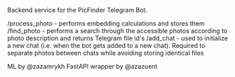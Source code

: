 Backend service for the PicFinder Telegram Bot. 

/process_photo - performs embedding calculations and stores them
/find_photo - performs a search through the accessible photos according to photo description and returns Telegram file id's
/add_chat - used to initialize a new chat (i.e. when the bot gets added to a new chat). Required to separate photos between chats while avoiding storing identical files

ML by @zazamrykh
FastAPI wrapper by @azazuent
